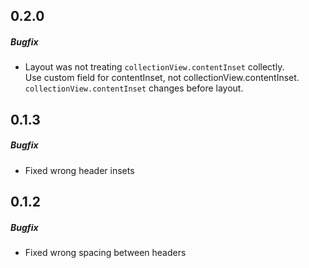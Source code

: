## 0.2.0
##### Bugfix
* Layout was not treating `collectionView.contentInset` collectly.  
  Use custom field for contentInset, not collectionView.contentInset.  
  `collectionView.contentInset` changes before layout.

## 0.1.3
##### Bugfix
* Fixed wrong header insets

## 0.1.2
##### Bugfix
* Fixed wrong spacing between headers

